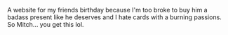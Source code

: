 A website for my friends birthday because I'm too broke to buy him a badass present like he deserves and I hate cards with a burning passions. So Mitch... you get this lol.